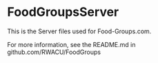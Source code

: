 # FoodGroupsServer

This is the Server files used for Food-Groups.com.

For more information, see the README.md in github.com/RWACU/FoodGroups

